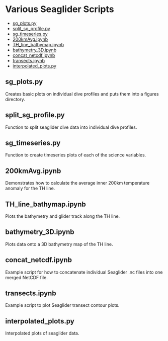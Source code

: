 # Various Seaglider Scripts
* [sg_plots.py](#sg_plotspy)
* [split_sg_profile.py](#split_sg_profilepy)
* [sg_timeseries.py](#sg_timeseriespy)
* [200kmAvg.ipynb](#200kmavgipynb)
* [TH_line_bathymap.ipynb](#th_line_bathymapipynb)
* [bathymetry_3D.ipynb](#bathymetry_3dipynb)
* [concat_netcdf.ipynb](#concat_netcdfipynb)
* [transects.ipynb](#transectsipynb)
* [interpolated_plots.py](#interpolated_plotspy)

## sg_plots.py ##
Creates basic plots on individual dive profiles and puts them into a figures directory.

## split_sg_profile.py ##
Function to split seaglider dive data into individual dive profiles.

## sg_timeseries.py ##
Function to create timeseries plots of each of the science variables.

## 200kmAvg.ipynb ##
Demonstrates how to calculate the average inner 200km temperature anomaly for the TH line.

## TH_line_bathymap.ipynb ##
Plots the bathymetry and glider track along the TH line.

## bathymetry_3D.ipynb ## 
Plots data onto a 3D bathymetry map of the TH line.

## concat_netcdf.ipynb ##
Example script for how to concatenate individual Seaglider .nc files into one merged NetCDF file.

## transects.ipynb ##
Example script to plot Seaglider transect contour plots.

## interpolated_plots.py ##
Interpolated plots of seaglider data.

